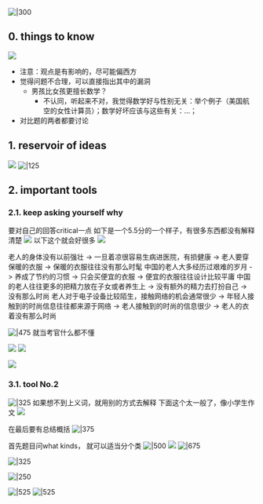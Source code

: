 ![|300](http://43.143.166.98:2212/2023/01/21/fc9b18b60c61e.png)

## 0. things to know
![](http://43.143.166.98:2212/2023/01/21/40334a8c8ceba.png)
* 注意：观点是有影响的，尽可能偏西方
* 觉得问题不合理，可以直接指出其中的漏洞
	* 男孩比女孩更擅长数学？
		* 不认同，听起来不对，我觉得数学好与性别无关：举个例子（美国航空的女性计算员）；数学好坏应该与这些有关：...；
* 对比题的两者都要讨论
## 1. reservoir of ideas
![](http://43.143.166.98:2212/2023/01/21/0142942a7f3e1.png)
![|125](http://43.143.166.98:2212/2023/01/21/052c65e0fdc71.png)

## 2. important  tools
### 2.1. keep asking yourself why
要对自己的回答critical一点
如下是一个5.5分的一个样子，有很多东西都没有解释清楚
![](http://43.143.166.98:2212/2023/01/21/5b7dd597d537e.png)
以下这个就会好很多
![](http://43.143.166.98:2212/2023/01/21/137bb01725cf0.png)

老人的身体没有以前强壮 -> 一旦着凉很容易生病进医院，有损健康 -> 老人要穿保暖的衣服 -> 保暖的衣服往往没有那么时髦
中国的老人大多经历过艰难的岁月 -> 养成了节约的习惯 -> 只会买便宜的衣服 -> 便宜的衣服往往设计比较平庸
中国的老人往往更多的把精力放在子女或者养生上 -> 没有额外的精力去打扮自己 -> 没有那么时尚
老人对于电子设备比较陌生，接触网络的机会通常很少 -> 年轻人接触到的时尚信息往往都来源于网络 -> 老人接触到的时尚的信息很少 -> 老人的衣着没有那么时尚

![|475](http://43.143.166.98:2212/2023/01/21/7d838cd6cfb42.png)
就当考官什么都不懂

![](http://43.143.166.98:2212/2023/01/21/7427700dac2f3.png)
![](http://43.143.166.98:2212/2023/01/22/eacfe837504df.png)

![](http://43.143.166.98:2212/2023/01/22/6ebe7f7141b03.png)

### 3.1. tool No.2
![|325](http://43.143.166.98:2212/2023/01/22/50010fa8aa24b.png)
如果想不到上义词，就用别的方式去解释
下面这个太一般了，像小学生作文
![](http://43.143.166.98:2212/2023/01/22/8abf43a8a753a.png)

在最后要有总结概括
![|375](http://43.143.166.98:2212/2023/01/22/5c434a342bd40.png)

首先题目问what kinds， 就可以适当分个类
![|500](http://43.143.166.98:2212/2023/01/22/b4f2f9550c6cb.png)
![](http://43.143.166.98:2212/2023/01/22/e3fe4bd8b5c7a.png)
![|675](http://43.143.166.98:2212/2023/01/22/e7b29f5f6a1b8.png)

![|325](http://43.143.166.98:2212/2023/01/22/85a6969a6b3d4.png)


![|250](http://43.143.166.98:2212/2023/01/22/47a5a71d5d04c.png)

![|525](http://43.143.166.98:2212/2023/01/22/cc5558e32ed50.png)
![|525](http://43.143.166.98:2212/2023/01/22/499fb4decd792.png)


